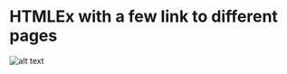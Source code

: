 # HTMLEx with a few link to different pages
![alt text](https://github.com/DarrekLau/HTMLEx/blob/master/photo/bioPage.png)
